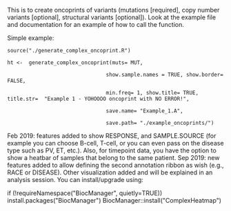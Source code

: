 This is to create oncoprints of variants (mutations [required], copy number variants [optional], structural variants [optional]).
Look at the example file and documentation for an example of how to call the function. 

Simple example: 

    source("./generate_complex_oncoprint.R")
  
    ht <-  generate_complex_oncoprint(muts= MUT, 

                                    show.sample.names = TRUE, show.border= FALSE,

                                    min.freq= 1, show.title= TRUE, title.str=  "Example 1 - YOHOOOO oncoprint with NO ERROR!", 

                                    save.name= "Example_1.A",

                                    save.path= "./example_oncoprints/") 
 

Feb 2019: features added to show RESPONSE, and SAMPLE.SOURCE (for example you can choose B-cell, T-cell, or you can even pass on the disease type such as PV, ET, etc.). Also, for timepoint data, you have the option to show a heatbar of samples that belong to the same patient. 
Sep 2019: new features added to allow defining the second annotation ribbon as wish (e.g., RACE or DISEASE). Other visualization added and will be explained in an analysis session.
You can install/upgrade using:

if (!requireNamespace("BiocManager", quietly=TRUE))
    install.packages("BiocManager")
BiocManager::install("ComplexHeatmap")
